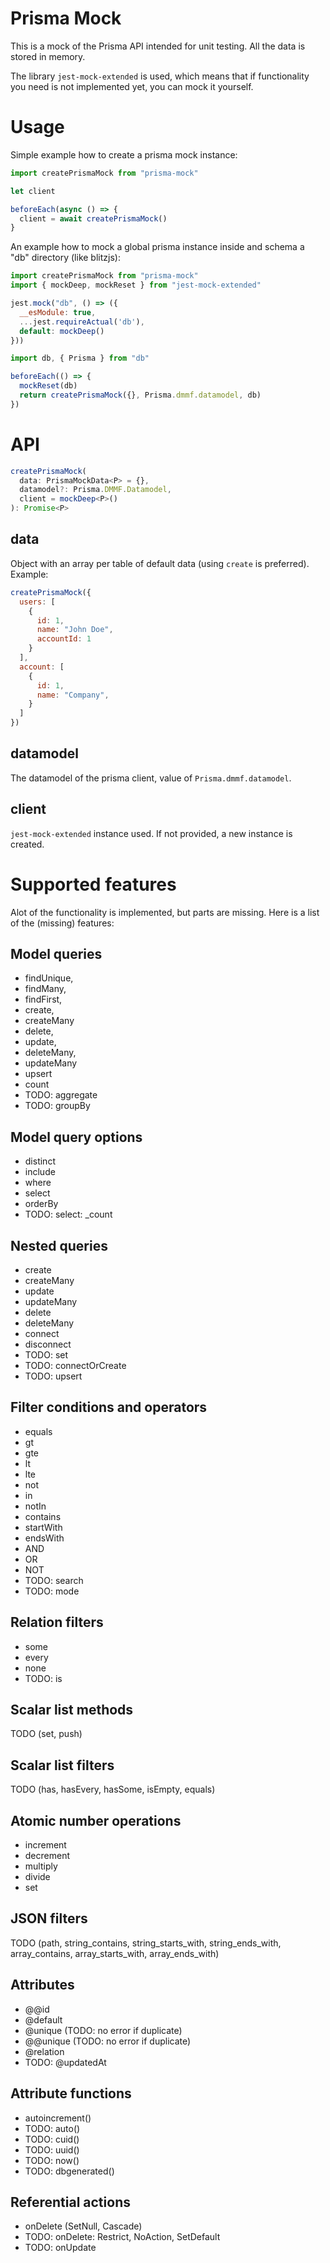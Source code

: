 
# Prisma Mock

This is a mock of the Prisma API intended for unit testing. All the data is stored in memory.

The library `jest-mock-extended` is used, which means that if functionality you need is not implemented yet, you can mock it yourself.

# Usage

Simple example how to create a prisma mock instance:

```js
import createPrismaMock from "prisma-mock"

let client

beforeEach(async () => {
  client = await createPrismaMock()
}
```


An example how to mock a global prisma instance inside and schema a "db" directory (like blitzjs):

```js
import createPrismaMock from "prisma-mock"
import { mockDeep, mockReset } from "jest-mock-extended"

jest.mock("db", () => ({
  __esModule: true,
  ...jest.requireActual('db'),
  default: mockDeep()
}))

import db, { Prisma } from "db"

beforeEach(() => {
  mockReset(db)
  return createPrismaMock({}, Prisma.dmmf.datamodel, db)
})
```


# API

```ts
createPrismaMock(
  data: PrismaMockData<P> = {},
  datamodel?: Prisma.DMMF.Datamodel,
  client = mockDeep<P>()
): Promise<P>
```

## data

Object with an array per table of default data (using `create` is preferred). Example:

```js
createPrismaMock({
  users: [
    {
      id: 1,
      name: "John Doe",
      accountId: 1
    }
  ],
  account: [
    {
      id: 1,
      name: "Company",
    }
  ]
})
```


## datamodel
The datamodel of the prisma client, value of `Prisma.dmmf.datamodel`.

## client
`jest-mock-extended` instance used. If not provided, a new instance is created.


# Supported features
Alot of the functionality is implemented, but parts are missing. Here is a list of the (missing) features:

## Model queries
- findUnique,
- findMany,
- findFirst,
- create,
- createMany
- delete,
- update,
- deleteMany,
- updateMany
- upsert
- count
- TODO: aggregate
- TODO: groupBy


## Model query options
- distinct
- include
- where
- select
- orderBy
- TODO: select: _count

## Nested queries
- create
- createMany
- update
- updateMany
- delete
- deleteMany
- connect
- disconnect
- TODO: set
- TODO: connectOrCreate
- TODO: upsert


## Filter conditions and operators
- equals
- gt
- gte
- lt
- lte
- not
- in
- notIn
- contains
- startWith
- endsWith
- AND
- OR
- NOT
- TODO: search
- TODO: mode

## Relation filters
- some
- every
- none
- TODO: is

## Scalar list methods
TODO (set, push)

## Scalar list filters
TODO (has, hasEvery, hasSome, isEmpty, equals)

## Atomic number operations
- increment
- decrement
- multiply
- divide
- set

## JSON filters
TODO (path, string_contains, string_starts_with, string_ends_with, array_contains, array_starts_with, array_ends_with)

## Attributes
- @@id
- @default
- @unique (TODO: no error if duplicate)
- @@unique (TODO: no error if duplicate)
- @relation
- TODO: @updatedAt

## Attribute functions
- autoincrement()
- TODO: auto()
- TODO: cuid()
- TODO: uuid()
- TODO: now()
- TODO: dbgenerated()

## Referential actions
- onDelete (SetNull, Cascade)
- TODO: onDelete: Restrict, NoAction, SetDefault
- TODO: onUpdate

